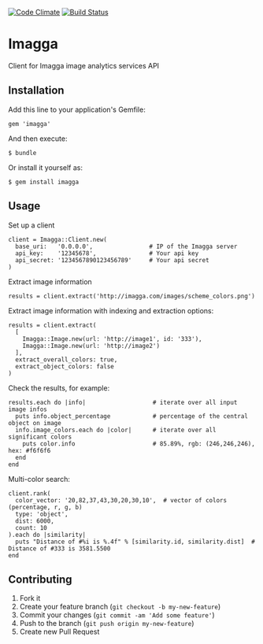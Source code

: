 [![Code Climate](https://codeclimate.com/github/martkaru/imagga.png)](https://codeclimate.com/github/martkaru/imagga)
[![Build Status](https://travis-ci.org/martkaru/imagga.png?branch=master)](https://travis-ci.org/martkaru/imagga)

# Imagga

Client for Imagga image analytics services API

## Installation

Add this line to your application's Gemfile:

    gem 'imagga'

And then execute:

    $ bundle

Or install it yourself as:

    $ gem install imagga

## Usage

Set up a client

    client = Imagga::Client.new(
      base_uri:   '0.0.0.0',                # IP of the Imagga server
      api_key:    '12345678',               # Your api key
      api_secret: '1234567890123456789'     # Your api secret
    )

Extract image information

    results = client.extract('http://imagga.com/images/scheme_colors.png')


Extract image information with indexing and extraction options:

    results = client.extract(
      [
        Imagga::Image.new(url: 'http://image1', id: '333'),
        Imagga::Image.new(url: 'http://image2')
      ],
      extract_overall_colors: true,
      extract_object_colors: false
    )

Check the results, for example:

    results.each do |info|                   # iterate over all input image infos
      puts info.object_percentage            # percentage of the central object on image
      info.image_colors.each do |color|      # iterate over all significant colors
        puts color.info                      # 85.89%, rgb: (246,246,246), hex: #f6f6f6 
      end
    end

Multi-color search:

    client.rank(
      color_vector: '20,82,37,43,30,20,30,10',  # vector of colors (percentage, r, g, b)
      type: 'object',
      dist: 6000,
      count: 10
    ).each do |similarity|
      puts "Distance of #%i is %.4f" % [similarity.id, similarity.dist]  # Distance of #333 is 3581.5500
    end

## Contributing

1. Fork it
2. Create your feature branch (`git checkout -b my-new-feature`)
3. Commit your changes (`git commit -am 'Add some feature'`)
4. Push to the branch (`git push origin my-new-feature`)
5. Create new Pull Request
